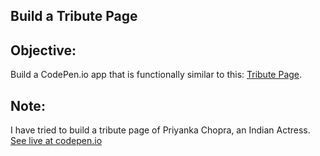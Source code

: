 ## Build a Tribute Page

## Objective: 
Build a CodePen.io app that is functionally similar to this: [Tribute Page](https://codepen.io/freeCodeCamp/full/zNqgVx).

## Note: 
I have tried to build a tribute page of Priyanka Chopra, an Indian Actress.
[See live at codepen.io](https://codepen.io/anshukcse/pen/ZEbQyZm)
